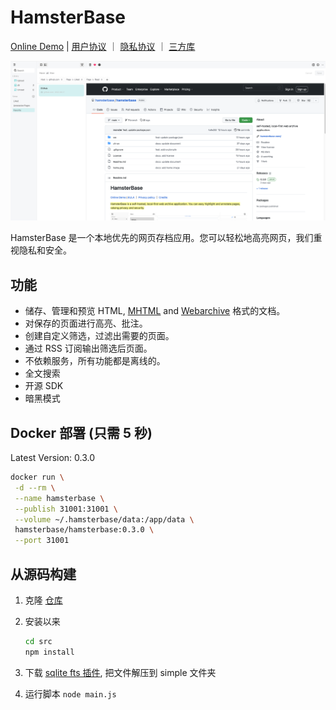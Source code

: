 # HamsterBase

[Online Demo](https://hamsterbase.onrender.com) | [用户协议](https://hamsterbase.com/zh/docs/legal/eula/000.html) ｜ [隐私协议](https://hamsterbase.com/zh/docs/legal/privacy/000.html) ｜ [三方库](https://hamsterbase.com/zh/docs/legal/credits.html)

![](https://raw.githubusercontent.com/hamsterbase/hamsterbase/main/home.png)

HamsterBase 是一个本地优先的网页存档应用。您可以轻松地高亮网页，我们重视隐私和安全。

## 功能

- 储存、管理和预览 HTML, [MHTML](https://en.wikipedia.org/wiki/MHTML) and [Webarchive](https://en.wikipedia.org/wiki/Webarchive) 格式的文档。
- 对保存的页面进行高亮、批注。
- 创建自定义筛选，过滤出需要的页面。
- 通过 RSS 订阅输出筛选后页面。
- 不依赖服务，所有功能都是离线的。
- 全文搜索
- 开源 SDK
- 暗黑模式

## Docker 部署 (只需 5 秒)

Latest Version: 0.3.0

```bash
docker run \
 -d --rm \
 --name hamsterbase \
 --publish 31001:31001 \
 --volume ~/.hamsterbase/data:/app/data \
 hamsterbase/hamsterbase:0.3.0 \
 --port 31001
```

## 从源码构建

1. 克隆 [仓库](https://github.com/hamsterbase/hamsterbase)
2. 安装以来

   ```bash
   cd src
   npm install
   ```

3. 下载 [sqlite fts 插件](https://github.com/wangfenjin/simple/releases), 把文件解压到 simple 文件夹
4. 运行脚本 `node main.js`
